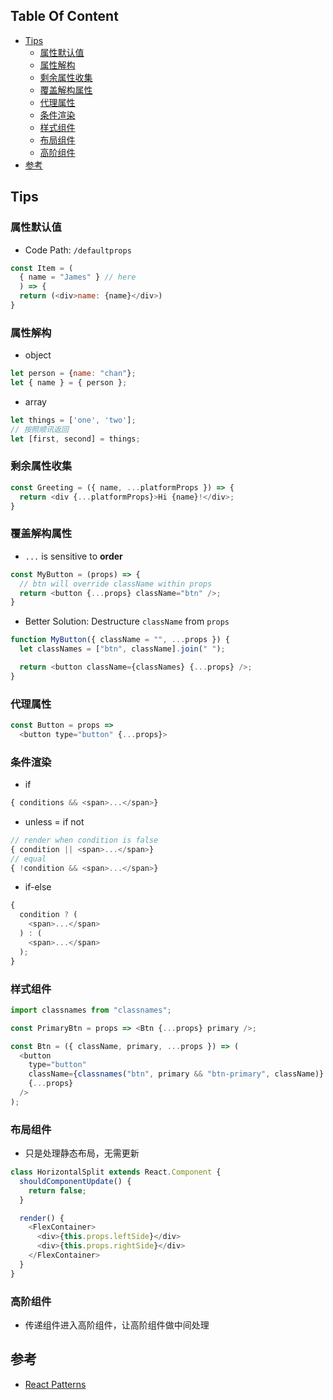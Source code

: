 <!-- START doctoc generated TOC please keep comment here to allow auto update -->
<!-- DON'T EDIT THIS SECTION, INSTEAD RE-RUN doctoc TO UPDATE -->
## Table Of Content

- [Tips](#tips)
  - [属性默认值](#%E5%B1%9E%E6%80%A7%E9%BB%98%E8%AE%A4%E5%80%BC)
  - [属性解构](#%E5%B1%9E%E6%80%A7%E8%A7%A3%E6%9E%84)
  - [剩余属性收集](#%E5%89%A9%E4%BD%99%E5%B1%9E%E6%80%A7%E6%94%B6%E9%9B%86)
  - [覆盖解构属性](#%E8%A6%86%E7%9B%96%E8%A7%A3%E6%9E%84%E5%B1%9E%E6%80%A7)
  - [代理属性](#%E4%BB%A3%E7%90%86%E5%B1%9E%E6%80%A7)
  - [条件渲染](#%E6%9D%A1%E4%BB%B6%E6%B8%B2%E6%9F%93)
  - [样式组件](#%E6%A0%B7%E5%BC%8F%E7%BB%84%E4%BB%B6)
  - [布局组件](#%E5%B8%83%E5%B1%80%E7%BB%84%E4%BB%B6)
  - [高阶组件](#%E9%AB%98%E9%98%B6%E7%BB%84%E4%BB%B6)
- [参考](#%E5%8F%82%E8%80%83)

<!-- END doctoc generated TOC please keep comment here to allow auto update -->

## Tips
### 属性默认值
- Code Path: `/defaultprops`
```javascript
const Item = (
  { name = "James" } // here
  ) => {
  return (<div>name: {name}</div>)
}
```

### 属性解构
- object
```javascript
let person = {name: "chan"};
let { name } = { person };
```
- array
```javascript
let things = ['one', 'two'];
// 按照顺讯返回
let [first, second] = things;
```

### 剩余属性收集
```javascript
const Greeting = ({ name, ...platformProps }) => {
  return <div {...platformProps}>Hi {name}!</div>;
}
```

### 覆盖解构属性
- `...` is sensitive to **order**
```javascript
const MyButton = (props) => {
  // btn will override className within props
  return <button {...props} className="btn" />;
}
```
- Better Solution: Destructure `className` from `props`
```javascript
function MyButton({ className = "", ...props }) {
  let classNames = ["btn", className].join(" ");

  return <button className={classNames} {...props} />;
}
```

### 代理属性
```javascript
const Button = props =>
  <button type="button" {...props}>
```

### 条件渲染
- if 
```javascript
{ conditions && <span>...</span>}
```
- unless = if not
```javascript
// render when condition is false
{ condition || <span>...</span>}
// equal
{ !condition && <span>...</span>}
```
- if-else
```javascript
{
  condition ? (
    <span>...</span>
  ) : (
    <span>...</span>
  );
}
```

### 样式组件
```javascript
import classnames from "classnames";

const PrimaryBtn = props => <Btn {...props} primary />;

const Btn = ({ className, primary, ...props }) => (
  <button
    type="button"
    className={classnames("btn", primary && "btn-primary", className)}
    {...props}
  />
);
```

### 布局组件
- 只是处理静态布局，无需更新
```javascript
class HorizontalSplit extends React.Component {
  shouldComponentUpdate() {
    return false;
  }

  render() {
    <FlexContainer>
      <div>{this.props.leftSide}</div>
      <div>{this.props.rightSide}</div>
    </FlexContainer>
  }
}
```

### 高阶组件
- 传递组件进入高阶组件，让高阶组件做中间处理

## 参考
- [React Patterns](https://reactpatterns.com/)



